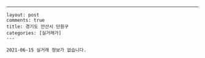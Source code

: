 ---
    layout: post
    comments: true
    title: 경기도 안산시 단원구
    categories: [실거래가]
    ---

    2021-06-15 실거래 정보가 없습니다.

    
